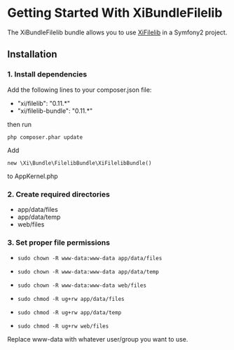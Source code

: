 Getting Started With XiBundleFilelib
====================================

The XiBundleFilelib bundle allows you to use [XiFilelib](https://github.com/xi-project/xi-filelib) in a Symfony2 project.

## Installation

### 1. Install dependencies


Add the following lines to your composer.json file:

* "xi/filelib": "0.11.*"
* "xi/filelib-bundle": "0.11.*"

then run

`php composer.phar update`

Add

`new \Xi\Bundle\FilelibBundle\XiFilelibBundle()`

to AppKernel.php

### 2. Create required directories

* app/data/files
* app/data/temp
* web/files

### 3. Set proper file permissions

* `sudo chown -R www-data:www-data app/data/files`
* `sudo chown -R www-data:www-data app/data/temp`
* `sudo chown -R www-data:www-data web/files`

* `sudo chmod -R ug+rw app/data/files`
* `sudo chmod -R ug+rw app/data/temp`
* `sudo chmod -R ug+rw web/files`

Replace www-data with whatever user/group you want to use.
